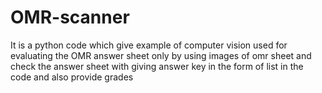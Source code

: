 # OMR-scanner
It is a python code which give example of computer vision used for evaluating the OMR answer sheet only by using images of omr sheet and check the answer sheet with giving answer key in the form of list in the code and also provide grades
